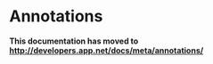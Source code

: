# Annotations  #

**This documentation has moved to http://developers.app.net/docs/meta/annotations/**